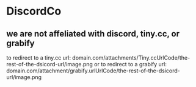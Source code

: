 # DiscordCo
we are not affeliated with discord, tiny.cc, or grabify
---
to redirect to a tiny.cc url:
domain.com/attachments/Tiny.ccUrlCode/the-rest-of-the-dsicord-url/image.png
or
to redirect to a grabify url:
domain.com/attachment/grabify.urlUrlCode/the-rest-of-the-dsicord-url/image.png
